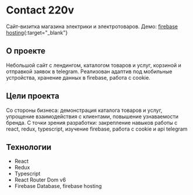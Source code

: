# Contact 220v

Сайт-визитка магазина электрики и электротоваров. Демо: [firebase hosting](https://contact-220-v.web.app){:target="_blank"}

## О проекте

Небольшой сайт с лендингом, каталогом товаров и услуг, корзиной и отправкой заявок в telegram. Реализован адаптив под мобильные устройства, хранение данных в firebase, работа с cookie.

## Цели проекта

Со стороны бизнеса: демонстрация каталога товаров и услуг, упрощение взаимодействия с клиентами, повышение узнаваемости бренда.
С точки зрения разработки: закрепление навыков работы с react, redux, typescript, изучение firebase, работа с cookie и api telegram

## Технологии

- React
- Redux
- Typescript
- React Router Dom v6
- Firebase Database, firebase hosting
